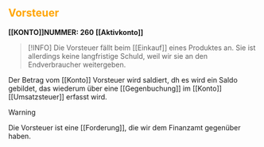 ## <font color = "orange">Vorsteuer</font>

**[[KONTO]]NUMMER: $260$**
**[[Aktivkonto]]**
>[!INFO]
>Die Vorsteuer fällt beim [[Einkauf]] eines Produktes an. Sie ist allerdings keine langfristige Schuld, weil wir sie an den Endverbraucher weitergeben.

Der Betrag vom [[Konto]] Vorsteuer wird saldiert, dh es wird ein Saldo gebildet, das wiederum über eine [[Gegenbuchung]] im [[Konto]] [[Umsatzsteuer]] erfasst wird.

>[!WARNING]
>Die Vorsteuer ist eine [[Forderung]], die wir dem Finanzamt gegenüber haben.